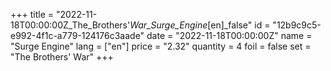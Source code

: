 +++
title = "2022-11-18T00:00:00Z_The_Brothers'_War_Surge_Engine_[en]_false"
id = "12b9c9c5-e992-4f1c-a779-124176c3aade"
date = "2022-11-18T00:00:00Z"
name = "Surge Engine"
lang = ["en"]
price = "2.32"
quantity = 4
foil = false
set = "The Brothers' War"
+++
